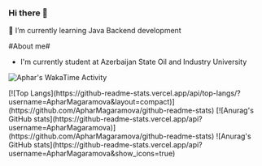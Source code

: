 ### Hi there 👋

🌱 I’m currently learning Java Backend development

#About me#
- I'm currently student at Azerbaijan State Oil and Industry University

<img
  src="https://github.com/ApharMagaramova/ApharMagaramova/blob/main/images/stat.svg"
  alt="Aphar's WakaTime Activity"
/>
<!-- https://wakatime.com/badge/user/10a9ce00-cf75-4dee-be05-e0801470c367.svg
9f73c39d-5c41-4487-aa96-e887b0ab8d90
--!>
[![Top Langs](https://github-readme-stats.vercel.app/api/top-langs/?username=ApharMagaramova&layout=compact)](https://github.com/ApharMagaramova/github-readme-stats)

[![Anurag's GitHub stats](https://github-readme-stats.vercel.app/api?username=ApharMagaramova)](https://github.com/ApharMagaramova/github-readme-stats)

![Anurag's GitHub stats](https://github-readme-stats.vercel.app/api?username=ApharMagaramova&show_icons=true)


<!--
**ApharMagaramova/ApharMagaramova** is a ✨ _special_ ✨ repository because its `README.md` (this file) appears on your GitHub profile.

Here are some ideas to get you started:

- 🔭 I’m currently working on ...
- 🌱 I’m currently learning ...
- 👯 I’m looking to collaborate on ...
- 🤔 I’m looking for help with ...
- 💬 Ask me about ...
- 📫 How to reach me: ...
- 😄 Pronouns: ...
- ⚡ Fun fact: ...
-->
